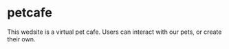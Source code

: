 # petcafe

This wedsite is a virtual pet cafe. Users can interact with our pets, or create their own.
